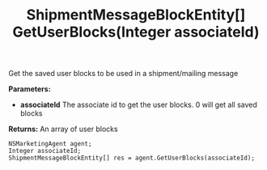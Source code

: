 ﻿---
uid: crmscript_ref_NSMarketingAgent_GetUserBlocks
title: ShipmentMessageBlockEntity[] GetUserBlocks(Integer associateId)
intellisense: NSMarketingAgent.GetUserBlocks
keywords: NSMarketingAgent, GetUserBlocks
so.topic: reference
---

Get the saved user blocks to be used in a shipment/mailing message

**Parameters:**
 - **associateId** The associate id to get the user blocks. 0 will get all saved blocks

**Returns:** An array of user blocks

```crmscript
NSMarketingAgent agent;
Integer associateId;
ShipmentMessageBlockEntity[] res = agent.GetUserBlocks(associateId);
```

